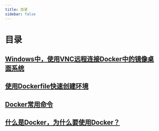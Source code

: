 ```yaml
---
title: 目录
sidebar: false
---
```

# 目录

## [Windows中，使用VNC远程连接Docker中的镜像桌面系统](4.md)
## [使用Dockerfile快速创建环境](3.md)
## [Docker常用命令](2.md)
## [什么是Docker，为什么要使用Docker？](1.md)
